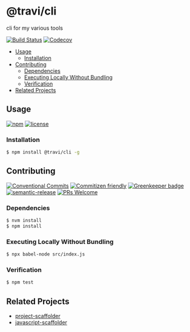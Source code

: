 # @travi/cli

cli for my various tools

<!-- status badges -->
[![Build Status](https://img.shields.io/travis/com/travi/cli.svg?branch=master)](https://travis-ci.com/travi/cli)
[![Codecov](https://img.shields.io/codecov/c/github/travi/cli.svg)](https://codecov.io/github/travi/cli)

<!-- START doctoc generated TOC please keep comment here to allow auto update -->
<!-- DON'T EDIT THIS SECTION, INSTEAD RE-RUN doctoc TO UPDATE -->

* [Usage](#usage)
  * [Installation](#installation)
* [Contributing](#contributing)
  * [Dependencies](#dependencies)
  * [Executing Locally Without Bundling](#executing-locally-without-bundling)
  * [Verification](#verification)
* [Related Projects](#related-projects)

<!-- END doctoc generated TOC please keep comment here to allow auto update -->

## Usage

<!-- consumer badges -->
[![npm](https://img.shields.io/npm/v/@travi/cli.svg)](https://www.npmjs.com/package/@travi/cli)
[![license](https://img.shields.io/github/license/travi/cli.svg)](LICENSE)

### Installation

```sh
$ npm install @travi/cli -g
```

## Contributing

<!-- contribution badges -->
[![Conventional Commits](https://img.shields.io/badge/Conventional%20Commits-1.0.0-yellow.svg)](https://conventionalcommits.org)
[![Commitizen friendly](https://img.shields.io/badge/commitizen-friendly-brightgreen.svg)](http://commitizen.github.io/cz-cli/)
[![Greenkeeper badge](https://badges.greenkeeper.io/travi/cli.svg)](https://greenkeeper.io/)
[![semantic-release](https://img.shields.io/badge/%20%20%F0%9F%93%A6%F0%9F%9A%80-semantic--release-e10079.svg)](https://github.com/semantic-release/semantic-release)
[![PRs Welcome](https://img.shields.io/badge/PRs-welcome-brightgreen.svg)](http://makeapullrequest.com)

### Dependencies

```sh
$ nvm install
$ npm install
```

### Executing Locally Without Bundling

```sh
$ npx babel-node src/index.js
```

### Verification

```sh
$ npm test
```

## Related Projects

* [project-scaffolder](https://npm.im/@travi/project-scaffolder)
* [javascript-scaffolder](https://npm.im/@travi/javascript-scaffolder)

